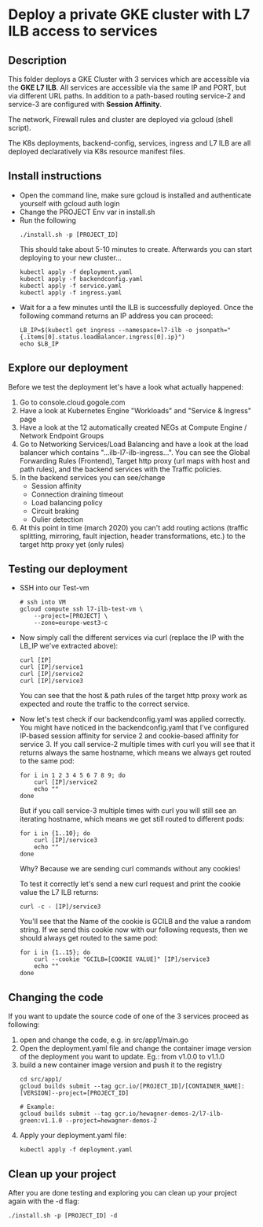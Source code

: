 # Deploy a private GKE cluster with L7 ILB access to services

## Description
This folder deploys a GKE Cluster with 3 services which are accessible via the **GKE L7 ILB**. All services are accessible via the same IP and PORT, but via different URL paths. In addition to a path-based routing service-2 and service-3 are configured with **Session Affinity**.

The network, Firewall rules and cluster are deployed via gcloud (shell script).

The K8s deployments, backend-config, services, ingress and L7 ILB are all deployed declaratively via K8s resource manifest files.


## Install instructions
* Open the command line, make sure gcloud is installed and authenticate yourself with gcloud auth login
* Change the PROJECT Env var in install.sh
* Run the following
    ```
    ./install.sh -p [PROJECT_ID]
    ```
    This should take about 5-10 minutes to create.
    Afterwards you can start deploying to your new cluster...
    ```
    kubectl apply -f deployment.yaml
    kubectl apply -f backendconfig.yaml
    kubectl apply -f service.yaml
    kubectl apply -f ingress.yaml
    ```
* Wait for a a few minutes until the ILB is successfully deployed. Once the following command returns an IP address you can proceed:
    ```
    LB_IP=$(kubectl get ingress --namespace=l7-ilb -o jsonpath="{.items[0].status.loadBalancer.ingress[0].ip}")
    echo $LB_IP
    ```

## Explore our deployment
Before we test the deployment let's have a look what actually happened:
1) Go to console.cloud.gogole.com
2) Have a look at Kubernetes Engine "Workloads" and "Service & Ingress" page
3) Have a look at the 12 automatically created NEGs at Compute Engine / Network Endpoint Groups
4) Go to Networking Services/Load Balancing and have a look at the load balancer which contains "...ilb-l7-ilb-ingress...". You can see the Global Forwarding Rules (Frontend), Target http proxy (url maps with host and path rules), and the backend services with the Traffic policies.
5) In the backend services you can see/change
   * Session affinity
   * Connection draining timeout
   * Load balancing policy
   * Circuit braking
   * Oulier detection
6) At this point in time (march 2020) you can't add routing actions (traffic splitting, mirroring, fault injection, header transformations, etc.) to the target http proxy yet (only rules)


## Testing our deployment
* SSH into our Test-vm
    ```
    # ssh into VM
    gcloud compute ssh l7-ilb-test-vm \
        --project=[PROJECT] \
        --zone=europe-west3-c
    ```
* Now simply call the different services via curl (replace the IP with the LB_IP we've extracted above):
    ```
    curl [IP]
    curl [IP]/service1
    curl [IP]/service2
    curl [IP]/service3
    ```
    You can see that the host & path rules of the target http proxy work as expected and route the traffic to the correct service. 

* Now let's test check if our backendconfig.yaml was applied correctly. You might have noticed in the backendconfig.yaml that I've configured IP-based session affinity for service 2 and cookie-based affinity for service 3. If you call service-2 multiple times with curl you will see that it returns always the same hostname, which means we always get routed to the same pod:
    ```
    for i in 1 2 3 4 5 6 7 8 9; do
        curl [IP]/service2
        echo ""
    done
    ```

    But if you call service-3 multiple times with curl you will still see an iterating hostname, which means we get still routed to different pods: 

    ```
    for i in {1..10}; do
        curl [IP]/service3
        echo ""
    done
    ```

    Why? Because we are sending curl commands without any cookies! 
 
    To test it correctly let's send a new curl request and print the cookie value the L7 ILB returns:

    ```
    curl -c - [IP]/service3
    ```

    You'll see that the Name of the cookie is GCILB and the value a random string. If we send this cookie now with our following requests, then we should always get routed to the same pod:

    ```
    for i in {1..15}; do
        curl --cookie "GCILB=[COOKIE VALUE]" [IP]/service3
        echo ""
    done
    ```

## Changing the code
If you want to update the source code of one of the 3 services proceed as following:
1) open and change the code, e.g. in src/app1/main.go
2) Open the deployment.yaml file and change the container image version of the deployment you want to update. Eg.: from v1.0.0 to v1.1.0
3) build a new container image version and push it to the registry
   ```
   cd src/app1/
   gcloud builds submit --tag gcr.io/[PROJECT_ID]/[CONTAINER_NAME]:[VERSION]--project=[PROJECT_ID]

   # Example:
   gcloud builds submit --tag gcr.io/hewagner-demos-2/l7-ilb-green:v1.1.0 --project=hewagner-demos-2
   ```
4) Apply your deployment.yaml file:
   ```
   kubectl apply -f deployment.yaml
   ```

## Clean up your project
After you are done testing and exploring you can clean up your project again with the -d flag:
```
./install.sh -p [PROJECT_ID] -d
```